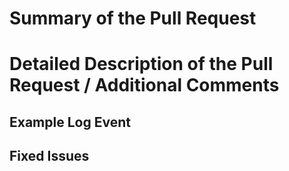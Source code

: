 <!-- 

PLEASE ACKNOWLEDGE THE FOLLOWING BEFORE PROCEEDING:

If I delete this entire template and go my own path, the core team may close my issue without further explanation or engagement.

Thanks for your understanding!
-->

# Summary of the Pull Request

<!--
A short summary of your pull request
-->

# Detailed Description of the Pull Request / Additional Comments

<!--
A detailed description of the pull request and any additional comments or context
-->

## Example Log Event

<!--
Fill this in case of false positive fixes
-->

## Fixed Issues

<!--
Fill this in case your commit fixes issues with rules or code
-->
